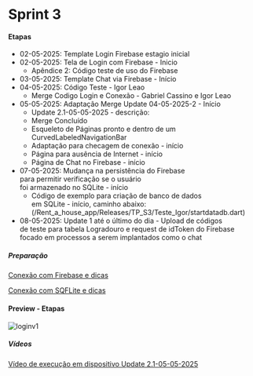# Sprint 3 
#### Etapas
- 02-05-2025: Template Login Firebase estagio inicial
- 02-05-2025: Tela de Login com Firebase - Inicio
  - Apêndice 2: Código teste de uso do Firebase
- 03-05-2025: Template Chat via Firebase - Início
- 04-05-2025: Código Teste - Igor Leao
  - Merge Codigo Login e Conexão - Gabriel Cassino e Igor Leao
- 05-05-2025: Adaptação Merge Update 04-05-2025-2 - Início
  - Update 2.1-05-05-2025 - descrição:
  - Merge Concluído
  - Esqueleto de Páginas pronto e dentro de um<br>CurvedLabeledNavigationBar
  - Adaptação para checagem de conexão - início
  - Página para ausência de Internet - início
  - Página de Chat no Firebase - início
- 07-05-2025: Mudança na persistência do Firebase<br>para permitir verificação se o usuário<br>foi armazenado no SQLite - início
  - Código de exemplo para criação de banco de dados
   <br>em SQLite - início, caminho abaixo:<br> (/Rent_a_house_app/Releases/TP_S3/Teste_Igor/startdatadb.dart)
- 08-05-2025: Update 1 até o último do dia - Upload de códigos
  <br>de teste para tabela Logradouro e request de idToken do Firebase
  <br>focado em processos a serem implantados como o chat

##### Preparação 
[Conexão com Firebase e dicas](https://github.com/kasshinokun/Projeto-Integrado-Desenvolvimento-Movel/blob/main/Firebase_Conexao/README.md)

[Conexão com SQFLite e dicas](https://github.com/kasshinokun/Projeto-Integrado-Desenvolvimento-Movel/tree/main/SQFLite_Conexao)

#### Preview - Etapas
![loginv1](https://github.com/kasshinokun/Projeto-Integrado-Desenvolvimento-Movel/blob/main/Rent_a_House_App/Imagens_S3/paginaslogin.jpg)

##### Vídeos
[Vídeo de execução em dispositivo Update 2.1-05-05-2025](https://youtube.com/shorts/m4vbd-UxF-Q?si=mVjFNLSvkFdNYx9k)
